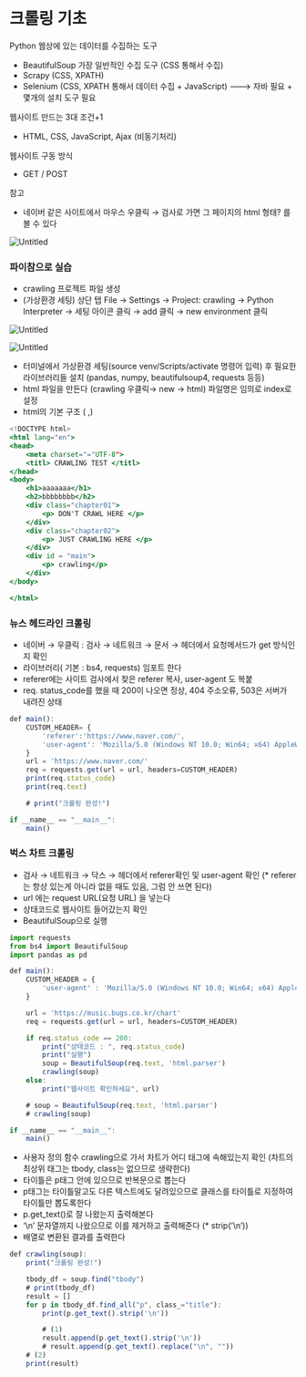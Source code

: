 # 크롤링 기초

Python
웹상에 있는 데이터를 수집하는 도구

- BeautifulSoup 가장 일반적인 수집 도구 (CSS 통해서 수집)
- Scrapy (CSS, XPATH)
- Selenium (CSS, XPATH 통해서 데이터 수집 + JavaScript)
---> 자바 필요 + 몇개의 설치 도구 필요

웹사이트 만드는 3대 조건+1

- HTML, CSS, JavaScript, Ajax (비동기처리)

웹사이트 구동 방식

- GET / POST

참고

- 네이버 같은 사이트에서 마우스 우클릭 → 검사로 가면 그 페이지의 html 형태? 를 볼 수 있다

![Untitled](%E1%84%8F%E1%85%B3%E1%84%85%E1%85%A9%E1%86%AF%E1%84%85%E1%85%B5%E1%86%BC%20%E1%84%80%E1%85%B5%E1%84%8E%E1%85%A9%20532429dab80b43618e176d38ec8c1934/Untitled.png)

### 파이참으로 실습

- crawling 프로젝트 파일 생성
- (가상환경 세팅) 상단 탭 File → Settings →  Project: crawling → Python Interpreter → 세팅 아이콘 클릭 → add 클릭 → new environment 클릭

![Untitled](%E1%84%8F%E1%85%B3%E1%84%85%E1%85%A9%E1%86%AF%E1%84%85%E1%85%B5%E1%86%BC%20%E1%84%80%E1%85%B5%E1%84%8E%E1%85%A9%20532429dab80b43618e176d38ec8c1934/Untitled%201.png)

![Untitled](%E1%84%8F%E1%85%B3%E1%84%85%E1%85%A9%E1%86%AF%E1%84%85%E1%85%B5%E1%86%BC%20%E1%84%80%E1%85%B5%E1%84%8E%E1%85%A9%20532429dab80b43618e176d38ec8c1934/Untitled%202.png)

- 터미널에서 가상환경 세팅(source venv/Scripts/activate 명령어 입력) 후 필요한 라이브러리들 설치 (pandas, numpy, beautifulsoup4, requests 등등)
- html 파일을 만든다 (crawling 우클릭→ new → html) 파일명은 임의로 index로 설정
- html의 기본 구조 (<head> ,<body>)

```jsx
<!DOCTYPE html>
<html lang="en">
<head>
    <meta charset="="UTF-8">
    <titl> CRAWLING TEST </titl>
</head>
<body>
    <h1>aaaaaaa</h1>
    <h2>bbbbbbbb</h2>
    <div class="chapter01">
        <p> DON'T CRAWL HERE </p>
    </div>
    <div class="chapter02">
        <p> JUST CRAWLING HERE </p>
    </div>
    <div id = "main">
        <p> crawling</p>
    </div>
</body>

</html>
```

### 뉴스 헤드라인 크롤링

- 네이버 → 우클릭 : 검사 → 네트워크 → 문서 → 헤더에서 요청메서드가 get 방식인지 확인
- 라이브러리( 기본 : bs4, requests) 임포트 한다
- referer에는 사이트 검사에서 찾은 referer 복사, user-agent 도 복붙
- req. status_code를 했을 때 200이 나오면 정상, 404 주소오류, 503은 서버가 내려진 상태

```jsx
def main():
    CUSTOM_HEADER= {
        'referer':'https://www.naver.com/',
        'user-agent': 'Mozilla/5.0 (Windows NT 10.0; Win64; x64) AppleWebKit/537.36 (KHTML, like Gecko) Chrome/100.0.4896.127 Safari/537.36'
    }
    url = 'https://www.naver.com/'
    req = requests.get(url = url, headers=CUSTOM_HEADER)
    print(req.status_code)
    print(req.text)

    # print("크롤링 완성!")

if __name__ == "__main__":
    main()
```

### 벅스 차트 크롤링

- 검사 → 네트워크 → 닥스 → 헤더에서 referer확인 및 user-agent 확인 (* referer는 항상 있는게 아니라 없을 때도 있음, 그럼 안 쓰면 된다)
- url 에는 request URL(요청 URL) 을 넣는다
- 상태코드로 웹사이트 들어갔는지 확인
- BeautifulSoup으로 실행

```jsx
import requests
from bs4 import BeautifulSoup
import pandas as pd

def main():
    CUSTOM_HEADER = {
        'user-agent' : 'Mozilla/5.0 (Windows NT 10.0; Win64; x64) AppleWebKit/537.36 (KHTML, like Gecko) Chrome/100.0.4896.127 Safari/537.36'
    }

    url = 'https://music.bugs.co.kr/chart'
    req = requests.get(url = url, headers=CUSTOM_HEADER)

    if req.status_code == 200:
        print("상태코드 : ", req.status_code)
        print("실행")
        soup = BeautifulSoup(req.text, 'html.parser')
        crawling(soup)
    else:
        print("웹사이트 확인하세요", url)

    # soup = BeautifulSoup(req.text, 'html.parser')
    # crawling(soup)

if __name__ == "__main__":
    main()
```

- 사용자 정의 함수 crawling으로 가서 차트가 어디 태그에 속해있는지 확인 (차트의 최상위 태그는 tbody, class는 없으므로 생략한다)
- 타이틀은 p태그 안에 있으므로 반복문으로 뽑는다
- p태그는 타이틀말고도 다른 텍스트에도 달려있으므로 클래스를 타이틀로 지정하여 타이틀만 뽑도록한다
- p.get_text()로 잘 나왔는지 출력해본다
- ‘\n’ 문자열까지 나왔으므로 이를 제거하고 출력해준다 (* strip(’\n’))
- 배열로 변환된 결과를 출력한다

```jsx
def crawling(soup):
    print("크롤링 완성!")

    tbody_df = soup.find("tbody")
    # print(tbody_df)
    result = []
    for p in tbody_df.find_all("p", class_="title"):
        print(p.get_text().strip('\n'))

        # (1)
        result.append(p.get_text().strip('\n'))
        # result.append(p.get_text().replace("\n", ""))
    # (2)
    print(result)
```